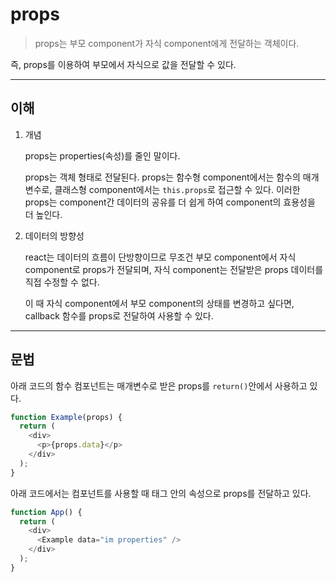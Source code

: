 # props

> props는 부모 component가 자식 component에게 전달하는 객체이다.

즉, props를 이용하여 부모에서 자식으로 값을 전달할 수 있다.

---

## 이해

1. 개념

   props는 properties(속성)를 줄인 말이다.

   props는 객체 형태로 전달된다. props는 함수형 component에서는 함수의 매개변수로, 클래스형 component에서는 `this.props`로 접근할 수 있다. 이러한 props는 component간 데이터의 공유를 더 쉽게 하여 component의 효용성을 더 높인다.

2. 데이터의 방향성

   react는 데이터의 흐름이 단방향이므로 무조건 부모 component에서 자식 component로 props가 전달되며, 자식 component는 전달받은 props 데이터를 직접 수정할 수 없다.

   이 때 자식 component에서 부모 component의 상태를 변경하고 싶다면, callback 함수를 props로 전달하여 사용할 수 있다.

---

## 문법

아래 코드의 함수 컴포넌트는 매개변수로 받은 props를 `return()`안에서 사용하고 있다.

```javascript
function Example(props) {
  return (
    <div>
      <p>{props.data}</p>
    </div>
  );
}
```

아래 코드에서는 컴포넌트를 사용할 때 태그 안의 속성으로 props를 전달하고 있다.

```javascript
function App() {
  return (
    <div>
      <Example data="im properties" />
    </div>
  );
}
```
